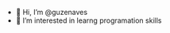 - 👋 Hi, I’m @guzenaves
- 👀 I’m interested in learng programation skills

<!---
guzenaves/guzenaves is a ✨ special ✨ repository because its `README.md` (this file) appears on your GitHub profile.
You can click the Preview link to take a look at your changes.
--->
